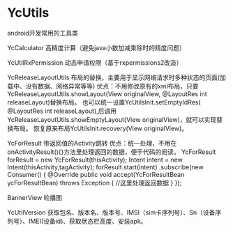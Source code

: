 # YcUtils
android开发常用的工具类

YcCalculator
高精度计算（避免java小数加减乘除时的精度问题）

YcUtilRxPermission
动态申请权限（基于rxpermissions2改造）

YcReleaseLayoutUtils
布局的替换，主要用于显示网络请求时多种状态的页面(加载中、没有数据、网络异常等等)
优点：不用修改原有的xml布局，只要YcReleaseLayoutUtils.showLayout(View originalView, @LayoutRes int releaseLayout)替换布局。
也可以统一设置YcUtilsInit.setEmptyIdRes( @LayoutRes int releaseLayout),后调用YcReleaseLayoutUtils.showEmptyLayout(View originalView)，就可以实现替换布局。
恢复原来布局YcUtilsInit.recovery(View originalView)。

YcForResult
带返回值的Activity跳转
优点：统一处理，不用在onActivityResult(){}方法里处理返回的数据，便于代码的阅读。
YcForResult forResult = new YcForResult(thisActivity);
Intent intent  = new Intent(thisActivity,tagActivity);
forResult.start(intent)
        .subscribe(new Consumer<YcForResultBean>() {
            @Override
            public void accept(YcForResultBean ycForResultBean) throws Exception {
                   //这里处理返回数据
            }
        });

BannerView
轮播图

YcUtilVersion
获取包名、版本名、版本号、IMSI（sim卡序列号）、Sn（设备序列号）、IMEI(设备id)、获取状态栏高度、安装apk。
